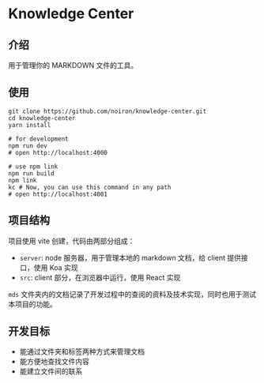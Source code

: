 # Knowledge Center

## 介绍

用于管理你的 MARKDOWN 文件的工具。

## 使用

```shell
git clone https://github.com/noiron/knowledge-center.git
cd knowledge-center
yarn install

# for development
npm run dev
# open http://localhost:4000

# use npm link
npm run build
npm link
kc # Now, you can use this command in any path
# open http://localhost:4001
```

## 项目结构

项目使用 vite 创建，代码由两部分组成：

- `server`: node 服务器，用于管理本地的 markdown 文档，给 client 提供接口，使用 Koa 实现
- `src`: client 部分，在浏览器中运行，使用 React 实现

`mds` 文件夹内的文档记录了开发过程中的查阅的资料及技术实现，同时也用于测试本项目的功能。

## 开发目标

- 能通过文件夹和标签两种方式来管理文档
- 能方便地查找文件内容
- 能建立文件间的联系
